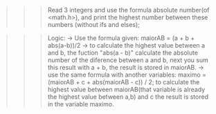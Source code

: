 >>> Read 3 integers and use the formula absolute number(of <math.h>), and print the highest number between these numbers (without ifs and elses);

>>> Logic: -> Use the formula given: maiorAB = (a + b + abs(a-b))/2 -> to calculate the highest value between a and b, the fuction "abs(a - b)" calculate the absolute number of the diference between a and b, next you sum this result with a + b, the result is stored in maiorAB.
-> use the same formula with another variables: maximo = (maiorAB + c + abs(maiorAB - c)) / 2; to calculate the highest value between maiorAB(that variable is already the highest value between a,b) and c the result is stored in the variable maximo.